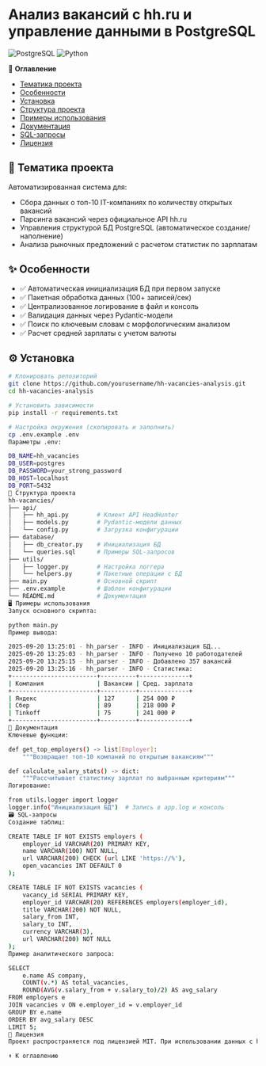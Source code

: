 # Анализ вакансий с hh.ru и управление данными в PostgreSQL
![PostgreSQL](https://img.shields.io/badge/PostgreSQL-16+-blue)
![Python](https://img.shields.io/badge/Python-3.11%2B-yellowgreen)

📖 **Оглавление**
- [Тематика проекта](#-тематика-проекта)
- [Особенности](#-особенности)
- [Установка](#-установка)
- [Структура проекта](#-структура-проекта)
- [Примеры использования](#-примеры-использования)
- [Документация](#-документация)
- [SQL-запросы](#-sql-запросы)
- [Лицензия](#-лицензия)

## 🎯 Тематика проекта
Автоматизированная система для:
- Сбора данных о топ-10 IT-компаниях по количеству открытых вакансий
- Парсинга вакансий через официальное API hh.ru
- Управления структурой БД PostgreSQL (автоматическое создание/наполнение)
- Анализа рыночных предложений с расчетом статистик по зарплатам

## ✨ Особенности
- ✅ Автоматическая инициализация БД при первом запуске
- ✅ Пакетная обработка данных (100+ записей/сек)
- ✅ Централизованное логирование в файл и консоль
- ✅ Валидация данных через Pydantic-модели
- ✅ Поиск по ключевым словам с морфологическим анализом
- ✅ Расчет средней зарплаты с учетом валюты

## ⚙️ Установка
```bash
# Клонировать репозиторий
git clone https://github.com/yourusername/hh-vacancies-analysis.git
cd hh-vacancies-analysis

# Установить зависимости
pip install -r requirements.txt

# Настройка окружения (скопировать и заполнить)
cp .env.example .env
Параметры .env:

DB_NAME=hh_vacancies
DB_USER=postgres
DB_PASSWORD=your_strong_password
DB_HOST=localhost
DB_PORT=5432
📁 Структура проекта
hh-vacancies/
├── api/
│   ├── hh_api.py        # Клиент API HeadHunter
│   ├── models.py        # Pydantic-модели данных
│   └── config.py        # Загрузка конфигурации
├── database/
│   ├── db_creator.py    # Инициализация БД
│   └── queries.sql      # Примеры SQL-запросов
├── utils/
│   ├── logger.py        # Настройка логгера
│   └── helpers.py       # Пакетные операции с БД
├── main.py              # Основной скрипт
├── .env.example         # Шаблон конфигурации
└── README.md            # Документация
🖥 Примеры использования
Запуск основного скрипта:

python main.py
Пример вывода:

2025-09-20 13:25:01 - hh_parser - INFO - Инициализация БД...
2025-09-20 13:25:03 - hh_parser - INFO - Получено 10 работодателей
2025-09-20 13:25:15 - hh_parser - INFO - Добавлено 357 вакансий
2025-09-20 13:25:16 - hh_parser - INFO - Статистика:
+------------------------+----------+--------------+
| Компания               | Вакансии | Сред. зарплата
+------------------------+----------+--------------+
| Яндекс                 | 127      | 254 000 ₽
| Сбер                   | 89       | 218 000 ₽
| Tinkoff                | 75       | 241 000 ₽
+------------------------+----------+--------------+
📝 Документация
Ключевые функции:

def get_top_employers() -> list[Employer]:
    """Возвращает топ-10 компаний по открытым вакансиям"""

def calculate_salary_stats() -> dict:
    """Рассчитывает статистику зарплат по выбранным критериям"""
Логирование:

from utils.logger import logger
logger.info("Инициализация БД")  # Запись в app.log и консоль
🗃 SQL-запросы
Создание таблиц:

CREATE TABLE IF NOT EXISTS employers (
    employer_id VARCHAR(20) PRIMARY KEY,
    name VARCHAR(100) NOT NULL,
    url VARCHAR(200) CHECK (url LIKE 'https://%'),
    open_vacancies INT DEFAULT 0
);

CREATE TABLE IF NOT EXISTS vacancies (
    vacancy_id SERIAL PRIMARY KEY,
    employer_id VARCHAR(20) REFERENCES employers(employer_id),
    title VARCHAR(200) NOT NULL,
    salary_from INT,
    salary_to INT,
    currency VARCHAR(3),
    url VARCHAR(200) NOT NULL
);
Пример аналитического запроса:

SELECT 
    e.name AS company,
    COUNT(v.*) AS total_vacancies,
    ROUND(AVG(v.salary_from + v.salary_to)/2) AS avg_salary
FROM employers e
JOIN vacancies v ON e.employer_id = v.employer_id
GROUP BY e.name
ORDER BY avg_salary DESC
LIMIT 5;
📜 Лицензия
Проект распространяется под лицензией MIT. При использовании данных с hh.ru соблюдайте правила API.

⬆️ К оглавлению